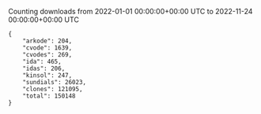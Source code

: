 
Counting downloads from 2022-01-01 00:00:00+00:00 UTC to 2022-11-24 00:00:00+00:00 UTC

```
{
    "arkode": 204,
    "cvode": 1639,
    "cvodes": 269,
    "ida": 465,
    "idas": 206,
    "kinsol": 247,
    "sundials": 26023,
    "clones": 121095,
    "total": 150148
}
```
